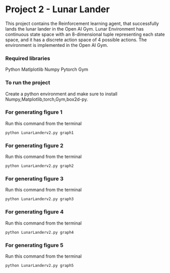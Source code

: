 # Project 2 - Lunar Lander

This project contains the Reinforcement learning agent, that successfully lands the lunar lander in the Open AI Gym. Lunar Environment has continuous state space with an 8-dimensional tuple representing each state space, and it has a discrete action space of 4 possible actions. The environment is implemented in the Open AI Gym.

### Required libraries
Python
Matlplotlib
Numpy
Pytorch
Gym

### To run the project 

Create a python environment and make sure to install Numpy,Matplotlib,torch,Gym,box2d-py. 

### For generating figure 1

Run this command from the terminal

`python LunarLanderv2.py graph1`

### For generating figure 2

Run this command from the terminal

`python LunarLanderv2.py graph2`

### For generating figure 3

Run this command from the terminal

`python LunarLanderv2.py graph3`

### For generating figure 4

Run this command from the terminal 

`python LunarLanderv2.py graph4`


### For generating figure 5

Run this command from the terminal 

`python LunarLanderv2.py graph5`

